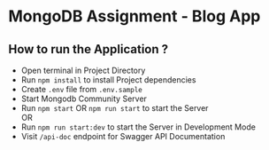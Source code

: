 # MongoDB Assignment - Blog App

## How to run the Application ?

- Open terminal in Project Directory
- Run `npm install` to install Project dependencies
- Create `.env` file from `.env.sample`
- Start Mongodb Community Server
- Run `npm start` OR `npm run start` to start the Server    
OR
- Run `npm run start:dev` to start the Server in Development Mode
- Visit `/api-doc` endpoint for Swagger API Documentation